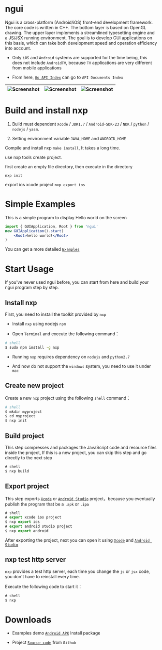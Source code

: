 ngui
===============

Ngui is a cross-platform (Android/iOS) front-end development framework. The core code is written in C++. The bottom layer is based on OpenGL drawing. The upper layer implements a streamlined typesetting engine and a JS/JSX running environment. The goal is to develop GUI applications on this basis, which can take both development speed and operation efficiency into account.

* Only `iOS` and `Android` systems are supported for the time being, this does not include `AndroidTV`, because `TV` applications are very different from mobile applications

* From here, [`Go API Index`](http://ngui.fun/doc/) can go to `API Documents Index`

| ![Screenshot](http://ngui.fun/img/0x0ss.jpg) | ![Screenshot](http://ngui.fun/img/0x0ss_3.jpg) | ![Screenshot](http://ngui.fun/img/0x0ss_4.jpg) |
|--|--|--|


Build and install nxp
===============

1. Build must dependent `Xcode` / `JDK1.7` / `Android-SDK-23` / `NDK` / `python` / `nodejs` / `yasm`.

2. Setting environment variable `JAVA_HOME` and `ANDROID_HOME`

Compile and install nxp `make install`, It takes a long time.

use nxp tools create project.

first create an empty file directory, then execute in the directory

`nxp init`

export ios xcode project `nxp export ios`


# Simple Examples

This is a simple program to display Hello world on the screen

```jsx
import { GUIApplication, Root } from 'ngui'
new GUIApplication().start(
	<Root>hello world!</Root>
)
```

You can get a more detailed [`Examples`]

# Start Usage

If you've never used ngui before, you can start from here and build your ngui program step by step.

## Install nxp

First, you need to install the toolkit provided by `nxp`

* Install `nxp` using nodejs `npm` 

* Open `Terminal` and execute the following command：

```sh
# shell
$ sudo npm install -g nxp

```
	
* Running `nxp` requires dependency on `nodejs` and `python2.7`

* And now do not support the `windows` system, you need to use it under `mac`

## Create new project

Create a new `nxp` project using the following `shell` command：

```sh
# shell
$ mkdir myproject
$ cd myproject
$ nxp init
```

## Build project

This step compresses and packages the JavaScript code and resource files inside the project,
If this is a new project, you can skip this step and go directly to the next step

```js
# shell
$ nxp build
```

## Export project

This step exports [`Xcode`] or [`Android Studio`] project，because you eventually publish the program that be a `.apk` or `.ipa`

```js
# shell
# export xcode ios project
$ nxp export ios
# export android studio project
$ nxp export android
```

After exporting the project, next you can open it using [`Xcode`] and [`Android Studio`]

## nxp test http server

`nxp` provides a test http server, each time you change the `js` or `jsx` code, you don't have to reinstall every time.

Execute the following code to start it：

```js
# shell
$ nxp
```

# Downloads

* Examples demo [`Android APK`] Install package

* Project [`Source code`] from `Github`


[`Examples`]: https://github.com/louis-tru/ngui/tree/master/demo
[`Xcode`]: https://developer.apple.com/library/content/documentation/IDEs/Conceptual/AppDistributionGuide/ConfiguringYourApp/ConfiguringYourApp.html
[`Android Studio`]: https://developer.android.com/studio/projects/create-project.html
[`Android APK`]: https://github.com/louis-tru/ngui/releases/download/v0.1.0/examples-release.apk
[`NPM`]: https://www.npmjs.com/package/nxp
[`Source code`]: https://github.com/louis-tru/ngui
